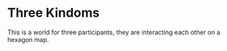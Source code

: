# Three Kindoms

This is a world for three participants, they are interacting each other on a hexagon map.
